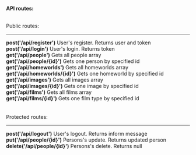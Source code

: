 
<b>API routes:</b>

<br>
Public routes:<br><hr>
<b>post('/api/register')</b> User's register. Returns user and token <br>
<b>post('/api/login')</b>  User's login. Returns token <br> 
<b>get('/api/people')</b> Gets all people array<br>
<b>get('/api/people/{id}')</b> Gets one person by specified id<br>
<b>get('/api/homeworlds')</b> Gets all homeworlds array<br>
<b>get('/api/homeworlds/{id}')</b> Gets one homeworld by specified id<br>
<b>get('/api/images')</b> Gets all images array<br>
<b>get('/api/images/{id}')</b> Gets one image by specified id<br>
<b>get('/api/films')</b> Gets all films array<br>
<b>get('/api/films/{id}')</b> Gets one film type by specified id<br>
<br><br>
Protected routes:<br><hr>
<b>post('/api/logout')</b>  User's logout. Returns inform message <br>
<b>put('/api/people/{id}')</b>  Persons's update. Returns updated person <br>
<b>delete('/api/people/{id}')</b>  Persons's delete. Returns null <br>
